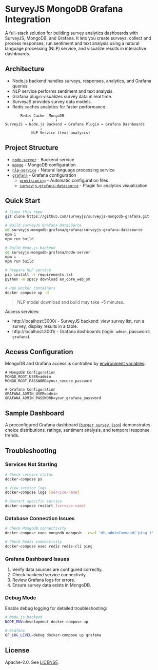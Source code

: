 # SurveyJS MongoDB Grafana Integration

A full-stack solution for building survey analytics dashboards with SurveyJS, MongoDB, and Grafana. It lets you create surveys, collect and process responses, run sentiment and text analysis using a natural language processing (NLP) service, and visualize results in interactive dashboards.

## Architecture

- Node.js backend handles surveys, responses, analytics, and Grafana queries.
- NLP service performs sentiment and text analysis.
- Grafana plugin visualizes survey data in real time.
- SurveyJS provides survey data models.
- Redis caches analytics for faster performance.

```
       Redis Cache  MongoDB
            ↓          ↓
SurveyJS → Node.js Backend → Grafana Plugin → Grafana Dashboards
                ↓
            NLP Service (text analysis)
```

## Project Structure

- [`node-server`](/node-server/) - Backend service
- [`mongo`](/mongo/) - MongoDB configuration
- [`nlp-service`](/nlp-service/) - Natural language processing service
- [`grafana`](/grafana/) - Grafana configuration
  - [`provisioning`](/grafana/provisioning/) - Automatic configuration files
  - [`surveyjs-grafana-datasource`](/grafana/surveyjs-grafana-datasource/) - Plugin for analytics visualization

## Quick Start

```bash
# Clone this repo
git clone https://github.com/surveyjs/surveyjs-mongodb-grafana.git

# Build SurveyJS Grafana DataSource
cd surveyjs-mongodb-grafana/grafana/surveyjs-grafana-datasource
npm i
npm run build

# Build Node.js backend
cd surveyjs-mongodb-grafana/node-server
npm i
npm run build

# Prepare NLP service
pip install -r requirements.txt
python -m spacy download en_core_web_sm

# Run Docker containers
docker compose up -d
```

> NLP model download and build may take ~5 minutes.

Access services:

 - http://localhost:3000/ - SurveyJS backend: view survey list, run a survey, display results in a table.
 - http://localhost:3001/ - Grafana dashboards (login: `admin`, password: `grafana`).

## Access Configuration

MongoDB and Grafana access is controlled by [environment variables](.env):

```
# MongoDB Configuration
MONGO_ROOT_USER=admin
MONGO_ROOT_PASSWORD=your_secure_password

# Grafana Configuration
GRAFANA_ADMIN_USER=admin
GRAFANA_ADMIN_PASSWORD=your_grafana_password
```

## Sample Dashboard

A preconfigured Grafana dashboard ([`burger_survey.json`](./grafana/provisioning/dashboards/burger_survey.json)) demonstrates choice distributions, ratings, sentiment analysis, and temporal response trends.

## Troubleshooting

### Services Not Starting

```bash
# Check service status
docker-compose ps

# View service logs
docker-compose logs [service-name]

# Restart specific service
docker-compose restart [service-name]
```

### Database Connection Issues

```bash
# Check MongoDB connectivity
docker-compose exec mongodb mongosh --eval "db.adminCommand('ping')"

# Check Redis connectivity
docker-compose exec redis redis-cli ping
```

### Grafana Dashboard Issues

1. Verify data sources are configured correctly.
2. Check backend service connectivity.
3. Review Grafana logs for errors.
4. Ensure survey data exists in MongoDB.

### Debug Mode

Enable debug logging for detailed troubleshooting:

```bash
# Node.js backend
NODE_ENV=development docker-compose up

# Grafana
GF_LOG_LEVEL=debug docker-compose up grafana
```

## License

Apache-2.0. See [LICENSE](./LICENSE).